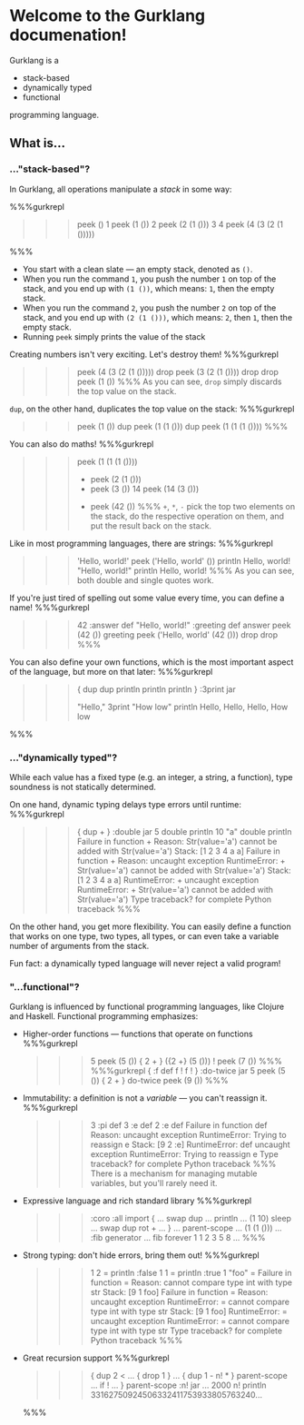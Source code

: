 # Welcome to the Gurklang documenation!

Gurklang is a

- stack-based
- dynamically typed
- functional

programming language.

## What is...

### ..."stack-based"?

In Gurklang, all operations manipulate a _stack_ in some way:

%%%gurkrepl
>>>
>>> peek
()
>>> 1
>>> peek
(1 ())
>>> 2
>>> peek
(2 (1 ()))
>>> 3 4
>>> peek
(4 (3 (2 (1 ()))))
>>>
%%%

- You start with a clean slate &mdash; an empty stack, denoted as `()`.
- When you run the command `1`, you push the number `1` on top of the stack,
and you end up with `(1 ())`, which means: `1`, then the empty stack.
- When you run the command `2`, you push the number `2` on top of the stack,
and you end up with `(2 (1 ()))`, which means: `2`, then `1`, then the empty stack.
- Running `peek` simply prints the value of the stack

Creating numbers isn't very exciting. Let's destroy them!
%%%gurkrepl
>>> peek
(4 (3 (2 (1 ()))))
>>> drop
>>> peek
(3 (2 (1 ())))
>>> drop drop
>>> peek
(1 ())
%%%
As you can see, `drop` simply discards the top value on the stack.


`dup`, on the other hand, duplicates the top value on the stack:
%%%gurkrepl
>>> peek
(1 ())
>>> dup peek
(1 (1 ()))
>>> dup peek
(1 (1 (1 ())))
%%%

You can also do maths!
%%%gurkrepl
>>> peek
(1 (1 (1 ())))
>>> + peek
(2 (1 ()))
>>> + peek
(3 ())
>>> 14 peek
(14 (3 ()))
>>> * peek
(42 ())
%%%
`+`, `*`, `-` pick the top two elements on the stack, do the respective
operation on them, and put the result back on the stack.

Like in most programming languages, there are strings:
%%%gurkrepl
>>> 'Hello, world!'
>>> peek
('Hello, world' ())
>>> println
Hello, world!
>>> "Hello, world!" println
Hello, world!
%%%
As you can see, both double and single quotes work.

If you're just tired of spelling out some value every time, you can define a
name!
%%%gurkrepl
>>> 42 :answer def
>>> "Hello, world!" :greeting def
>>> answer peek
(42 ())
>>> greeting peek
('Hello, world' (42 ()))
>>> drop drop
%%%

You can also define your own functions, which is the most important aspect of
the language, but more on that later:
%%%gurkrepl
>>> { dup dup println println println } :3print jar
>>>
>>> "Hello," 3print "How low" println
Hello,
Hello,
Hello,
How low
>>>
%%%

### ..."dynamically typed"?

While each value has a fixed type (e.g. an integer, a string, a function),
type soundness is not statically determined.

On one hand, dynamic typing delays type errors until runtime:
%%%gurkrepl
>>> { dup + } :double jar
>>> 5 double println
10
>>> "a" double println
Failure in function +
Reason: Str(value='a') cannot be added with Str(value='a')
> Stack:  [1 2 3 4 a a]
Failure in function +
Reason: uncaught exception RuntimeError: + Str(value='a') cannot be added with Str(value='a')
> Stack:  [1 2 3 4 a a]
RuntimeError: + uncaught exception RuntimeError: + Str(value='a') cannot be added with Str(value='a')
Type traceback? for complete Python traceback
%%%

On the other hand, you get more flexibility. You can easily define a function
that works on one type, two types, all types, or can even take a variable
number of arguments from the stack.

Fun fact: a dynamically typed language will never reject a valid program!


### "...functional"?

Gurklang is influenced by functional programming languages, like Clojure and Haskell.
Functional programming emphasizes:

- Higher-order functions &mdash; functions that operate on functions
    %%%gurkrepl
    >>> 5 peek
    (5 ())
    >>> { 2 + }
    ({2 +} (5 ()))
    >>> !
    >>> peek
    (7 ())
    %%%
    %%%gurkrepl
    >>> { :f def  f ! f ! } :do-twice jar
    >>> 5
    >>> peek
    (5 ())
    >>> { 2 + } do-twice
    >>> peek
    (9 ())
    %%%

- Immutability: a definition is not a _variable_ &mdash; you can't reassign it.
    %%%gurkrepl
    >>> 3 :pi def
    >>> 3 :e  def
    >>> 2 :e  def
    Failure in function def
    Reason: uncaught exception RuntimeError: Trying to reassign e
    > Stack:  [9 2 :e]
    RuntimeError: def uncaught exception RuntimeError: Trying to reassign e
    Type traceback? for complete Python traceback
    %%%
    There is a mechanism for managing mutable variables, but you'll rarely need it.

- Expressive language and rich standard library
    %%%gurkrepl
    >>> :coro :all import
    >>> {
    ...   swap dup
    ...   println
    ...   (1 10) sleep
    ...   swap dup rot +
    ... }
    ... parent-scope
    ... (1 (1 ()))
    ... :fib generator
    ...
    >>> fib forever
    1
    1
    2
    3
    5
    8
    ...
    %%%

- Strong typing: don't hide errors, bring them out!
    %%%gurkrepl
    >>> 1 2 =
    >>> println
    :false
    >>> 1 1 =
    >>> println
    :true
    >>> 1 "foo" =
    Failure in function =
    Reason: cannot compare type int with type str
    > Stack:  [9 1 foo]
    Failure in function =
    Reason: uncaught exception RuntimeError: = cannot compare type int with type str
    > Stack:  [9 1 foo]
    RuntimeError: = uncaught exception RuntimeError: = cannot compare type int with type str
    Type traceback? for complete Python traceback
    %%%

- Great recursion support
    %%%gurkrepl
    >>> { dup 2 <
    ...   { drop 1 }
    ...   { dup 1 - n! * } parent-scope
    ...   if !
    ... } parent-scope :n! jar
    ...
    >>> 2000 n! println
    33162750924506332411753933805763240...
    >>>
    %%%
